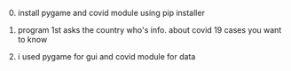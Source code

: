 0) install pygame and covid module using pip installer

1) program 1st asks the country who's info. about covid 19 cases you want to know

2) i used pygame for gui and covid module for data
